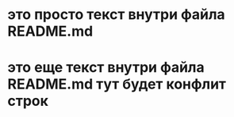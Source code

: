 # это просто текст внутри файла README.md
# это еще текст внутри файла README.md тут будет конфлит строк